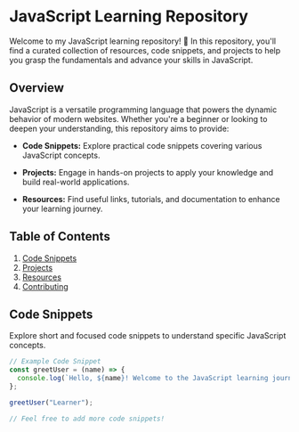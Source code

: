 # **JavaScript Learning Repository**

Welcome to my JavaScript learning repository! 🚀 In this repository, you'll find a curated collection of resources, code snippets, and projects to help you grasp the fundamentals and advance your skills in JavaScript.

## Overview

JavaScript is a versatile programming language that powers the dynamic behavior of modern websites. Whether you're a beginner or looking to deepen your understanding, this repository aims to provide:

- **Code Snippets:** Explore practical code snippets covering various JavaScript concepts.
  
- **Projects:** Engage in hands-on projects to apply your knowledge and build real-world applications.

- **Resources:** Find useful links, tutorials, and documentation to enhance your learning journey.

## Table of Contents

1. [Code Snippets](#code-snippets)
2. [Projects](#projects)
3. [Resources](#resources)
4. [Contributing](#contributing)

## Code Snippets

Explore short and focused code snippets to understand specific JavaScript concepts.

```javascript
// Example Code Snippet
const greetUser = (name) => {
  console.log(`Hello, ${name}! Welcome to the JavaScript learning journey.`);
};

greetUser("Learner");

// Feel free to add more code snippets!
